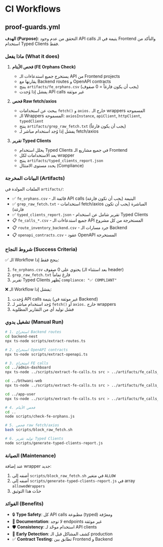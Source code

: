 # CI Workflows

## proof-guards.yml

**الهدف (Purpose)**: التحقق من عدم وجود API calls يتيمة في الـ Frontend والتأكد من استخدام Typed Clients فقط.

### ماذا يفعل (What it does)

1. **فحص الأيتام (FE Orphans Check)**
   - يستخرج جميع استدعاءات الـ API من Frontend projects
   - يقارنها مع Backend routes و OpenAPI contracts
   - ينتج `artifacts/fe_orphans.csv` (يجب أن يكون فارغاً = 0 صفوف)
   - يفشل إذا وُجدت API calls غير موثقة

2. **فحص Raw fetch/axios**
   - يبحث عن استخدامات `fetch()` و `axios.` خارج الـ wrappers المسموحة
   - الـ Wrappers المسموحة: `axiosInstance`, `apiClient`, `httpClient`, `typedClient`
   - ينتج `artifacts/grep_raw_fetch.txt` (يجب أن يكون فارغاً)
   - يفشل إذا وُجد استخدام مباشر لـ fetch/axios

3. **تقرير Typed Clients**
   - يحلل استخدام Typed Clients في جميع مشاريع الـ Frontend
   - يعد الاستخدامات لكل wrapper
   - ينتج `artifacts/typed_clients_report.json`
   - يحدد مستوى الامتثال (Compliance)

### البيانات المخرجة (Artifacts)

الملفات المولدة في `artifacts/`:

- ✅ `fe_orphans.csv` - قائمة الـ API calls اليتيمة (يجب أن تكون فارغة)
- ✅ `grep_raw_fetch.txt` - استخدامات fetch/axios المباشرة (يجب أن تكون فارغة)
- ✅ `typed_clients_report.json` - تقرير شامل عن استخدام Typed Clients
- 📋 `fe_calls_*.csv` - جميع استدعاءات الـ API المستخرجة من كل مشروع
- 📋 `route_inventory_backend.csv` - جرد مسارات الـ Backend
- 📋 `openapi_contracts.csv` - عقود OpenAPI المستخرجة

### شروط النجاح (Success Criteria)

✅ الـ Workflow ينجح فقط إذا:

1. `fe_orphans.csv` يحتوي على 0 صفوف (بعد استثناء الـ header)
2. `grep_raw_fetch.txt` فارغ تماماً
3. تقرير Typed Clients يُظهر `compliance: "✅ COMPLIANT"`

❌ الـ Workflow يفشل إذا:

1. وُجدت API calls يتيمة (غير موثقة في Backend)
2. وُجد استخدام مباشر لـ `fetch()` أو `axios.` خارج wrappers
3. فشل توليد أي من التقارير المطلوبة

### تشغيل يدوي (Manual Run)

```bash
# 1. استخراج Backend routes
cd backend-nest
npx ts-node scripts/extract-routes.ts

# 2. استخراج OpenAPI contracts
npx ts-node scripts/extract-openapi.ts

# 3. استخراج FE calls
cd ../admin-dashboard
npx ts-node ../scripts/extract-fe-calls.ts src > ../artifacts/fe_calls_admin.csv

cd ../bthwani-web
npx ts-node ../scripts/extract-fe-calls.ts src > ../artifacts/fe_calls_web.csv

cd ../app-user
npx ts-node ../scripts/extract-fe-calls.ts src > ../artifacts/fe_calls_app.csv

# 4. فحص الأيتام
cd ..
node scripts/check-fe-orphans.js

# 5. فحص raw fetch/axios
bash scripts/block_raw_fetch.sh

# 6. توليد تقرير Typed Clients
node scripts/generate-typed-clients-report.js
```

### الصيانة (Maintenance)

عند إضافة wrapper جديد:

1. أضفه إلى `scripts/block_raw_fetch.sh` في متغير `ALLOW`
2. أضفه إلى `scripts/generate-typed-clients-report.js` في array `allowedWrappers`
3. حدّث هذا التوثيق

### الفوائد (Benefits)

- 🔒 **Type Safety**: كل API calls مطبوعة (typed) ومعرّفة
- 📝 **Documentation**: لا توجد endpoints غير موثقة
- 🛡️ **Consistency**: استخدام موحّد لـ API clients
- 🐛 **Early Detection**: كشف المشاكل قبل الـ production
- ✅ **Contract Testing**: تطابق بين Frontend و Backend


